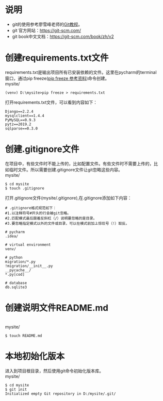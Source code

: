 # 说明
  - git的使用参考廖雪峰老师的[Git教程](https://www.liaoxuefeng.com/wiki/896043488029600/898732864121440)。
  - git 官方网站：https://git-scm.com/
  - git book中文文档：https://git-scm.com/book/zh/v2
# 创建requirements.txt文件
requirements.txt是输出项目所有已安装依赖的文件。这里在pycharm的terminal窗口，通过pip freeze([pip freeze 参考资料](https://pip.pypa.io/en/stable/reference/pip_freeze/))命令创建。
<br/>mysite/
``` 
(venv) D:\mysite>pip freeze > requirements.txt
```
打开requirements.txt文件，可以看到内容如下：
``` 
Django==2.2.4
mysqlclient==1.4.4
PyMySQL==0.9.3
pytz==2019.2
sqlparse==0.3.0
```
# 创建.gitignore文件
在项目中，有些文件时不能上传的，比如配置文件。有些文件时不需要上传的，比如临时文件。所以需要创建.gitignore文件让git忽略这些内容。
<br/>mysite/
``` 
$ cd mysite
$ touch .gitignore
```
打开.gitignore文件(mysite/.gitignore),在.gitignore添加如下内容：
``` 
# .gitignore格式规范如下：
#1.以注释符号#开头的行会被git忽略。
#2.匹配模式最后跟着反斜杠（/）说明要忽略的是目录。
#3.要忽略指定模式以外的文件或目录，可以在模式前加上惊叹号（!）取反。

# pycharm
.idea/

# virtual environment
venv/

# python
migration/*.py
!migration/__init__.py
__pycache__/
*.py[cod]

# database
db.sqlite3

```
# 创建说明文件README.md
<br/>mysite/
``` 
$ touch README.md
```
# 本地初始化版本
进入到项目根目录，然后使用git命令初始化版本库。
<br/>mysite/
``` 
$ cd mysite
$ git init
Initialized empty Git repository in D:/mysite/.git/

```
